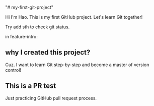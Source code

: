"# my-first-git-project" 

Hi I'm Hao.
This is my first GitHub project.
Let's learn Git together!

Try add sth to check git status.

in feature-intro:
## why I created this project?
Cuz. I want to learn Git step-by-step and become a master of version control!

## This is a PR test
Just practicing GitHub pull request process.